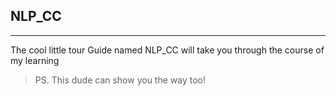 ## NLP_CC
---

The cool little tour Guide named NLP_CC will take you through the course of my learning

> PS. This dude can show you the way too!
